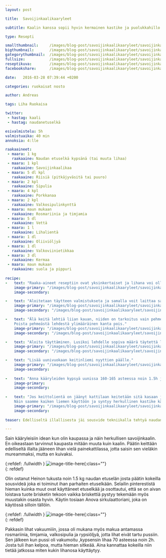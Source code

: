 ```yaml
---
layout: post

title:	Savoijinkaalikaaryleet

subtitle: Kaalin kanssa sopii hyvin kermainen kastike ja puolukkahillo

type: Resepti

smallthumbnail: 	/images/blog-post/savoijinkaalikaaryleet/savoijinkaalikaaryleet-150.jpg
bigthumbnail:		/images/blog-post/savoijinkaalikaaryleet/savoijinkaalikaaryleet-700.jpg
gategorythumbnail: 	/images/blog-post/savoijinkaalikaaryleet/savoijinkaalikaaryleet-450.jpg
fullsize: 			/images/blog-post/savoijinkaalikaaryleet/savoijinkaalikaaryleet-fullsize.jpg
reseptikuva:		/images/blog-post/savoijinkaalikaaryleet/savoijinkaalikaaryleet-blogpost-14.jpg
facebookshare:		/images/blog-post/savoijinkaalikaaryleet/savoijinkaalikaaryleet-fullsize.jpg

date:	2016-03-28 07:39:44 +0200

categories: ruokaisat nosto

author: Andreas

tags: Liha Ruokaisa

twitter: 
 - hastag: kaali
 - hastag: naudanetuselkä

esivalmistelu: 5h
valmistuaika: 40 min
annoksia: 4:lle

raakaaineet:
 - maara: 1 kg
   raakaaine: Naudan etuselkä kypsänä (tai muuta lihaa)
 - maara: 1 kpl
   raakaaine: Savoijinkaalikaa
 - maara: 5 dl kpl
   raakaaine: Riisiä (pitkäjyväsitä tai puuro)
 - maara: 2 kpl
   raakaaine: Sipulia
 - maara: 4 kpl
   raakaaine: Porkkanaa
 - maara: 2 kpl
   raakaaine: Valkosipulinkynttä 
 - maara: maun mukaan
   raakaaine: Rosmariinia ja timjamia 
 - maara: 5 dl
   raakaaine: Vettä
 - maara: 1 l
   raakaaine: Lihalientä
 - maara: 1 dl
   raakaaine: Oliiviöljyä
 - maara: 1 dl
   raakaaine: Valkoviinietikkaa
 - maara: 3 dl
   raakaaine: Kermaa     
 - maara: maun mukaan
   raakaaine: suola ja pippuri
       
recipe:
-   text: "Raaka-aineet reseptiin ovat yksinkertaiset ja lihana voi olla mitä tahansa,vaikka jauhenlihaa. Paras tulos tulee keitetystä lihasta joka painekattilassa kypsennetty makuaineiden kanssa kuten, esimerkiksi sipulinkuoret, porkkanaa, selleriä, rosmariinia ja timjamia. Mitä täyteyläsempi maku lihassa sitä parempi lopputulos."
    image-primary: "/images/blog-post/savoijinkaalikaaryleet/savoijinkaalikaaryleet-blogpost-5.jpg"
    image-secondary: 

-   text: "Aloitetaan täytteen valmistukseta ja samalla voit laittaa savoijinkaalin lehdet kiehumaan veteen tai lihaliemeen, joka on jäänyt lihan keitosta jäljelle. Raasta porkkanat, pilko sipulit, yrtit ja sekoita riisit sekä lihat sekaisin."
    image-primary: "/images/blog-post/savoijinkaalikaaryleet/savoijinkaalikaaryleet-blogpost-6.jpg"
    image-secondary: "/images/blog-post/savoijinkaalikaaryleet/savoijinkaalikaaryleet-blogpost-7.jpg"

-   text: "Älä keitä lehtiä liian kauan, niiden on tarkoitus vain pehmetä hieman jotta ne on helpompi käsitellä. 
	Poista pehmeästä lehdestä ylimääräinen kanta pois."
    image-primary: "/images/blog-post/savoijinkaalikaaryleet/savoijinkaalikaaryleet-blogpost-8.jpg"
    image-secondary: "/images/blog-post/savoijinkaalikaaryleet/savoijinkaalikaaryleet-blogpost-9.jpg"

-   text: "Aloita täyttäminen. Lusikoi lehdelle sopiva määrä täytettä lehden varsiosaan ja rullaa nätiksi nyytiksi. Nostele nyytit uunivuokaan."
    image-primary: "/images/blog-post/savoijinkaalikaaryleet/savoijinkaalikaaryleet-blogpost-10.jpg"
    image-secondary: "/images/blog-post/savoijinkaalikaaryleet/savoijinkaalikaaryleet-blogpost-11.jpg"

-   text: "Lisää uunivuokaan keitinliemi nyyttien päälle."
    image-primary: "/images/blog-post/savoijinkaalikaaryleet/savoijinkaalikaaryleet-blogpost-12.jpg"
    image-secondary: 
    
-   text: "Anna kääryleiden kypsyä uunissa 160-165 asteessa noin 1.5h jotta riisi kypsyy. Kypsennys aika voi vaihdella. Kokeilemalla välillä isointa käärylettä varmistat kypsyyden."
    image-primary:
    image-secondary:     
 
-   text: "Jos keittolientä on jäänyt kattilaan keitetään sitä kasaan jotta sitä on noin 2 dl jäljellä ja lisätään kerma sekaan.
	Näin saamme kaiken liemen käyttöön ja syntyy herkullinen kastike kääryleiden seuraksi. Tarjoile kääryleet myös puolukkahillon kanssa. Hyvää ruokahalua."
    image-primary: "/images/blog-post/savoijinkaalikaaryleet/savoijinkaalikaaryleet-blogpost-14.jpg"
    image-secondary:      
    
teaser: Edelliseltä illallisesta jäi sousvide tekniikalla tehtyä naudan etuselkää josta valmistui seuraavana päivänä herkulliset kääryleet.

---
```


<section>
<p>
	Sain kääryleisiin idean kun olin kaupassa ja näin herkullisen savoijinkaalin. En oikeastaan tarvinnut kaupasta mitään muuta kuin kaalin. 
	Päätin keittään edelliseltä illalta jääneen lihan vielä painekattilassa, jotta saisin sen vieläkin mureammaksi, mutta en kuivaksi. 
</p>
</section>

{:refdef: .fullwidth }
![image-title-here](/images/blog-post/savoijinkaalikaaryleet/savoijinkaalikaaryleet-blogpost-2.jpg){:class=""}	
{: refdef}

<section>
<p>
	Olin ostanut Heinon tukusta noin 1.5 kg naudan etuselän josta päätin kokeilla sousvideä joka ei toiminut ihan parhaiten etuselkään.
	Selailin pinterestistä hieman kuinka muut ovat käyttäneet etuselkää ja osottautui, että se on aivan loistava tuote brisketin tekoon vaikka briskettiä pystyy tekemään myös muustakin osasta hyvin. Käytin tosiaan Anova sirkulaattoriani, joka on käytössä silloin tällöin. 
</p>
</section>

{:refdef: .fullwidth }
![image-title-here](/images/blog-post/savoijinkaalikaaryleet/savoijinkaalikaaryleet-blogpost-3.jpg){:class=""}	
{: refdef}

<section>
<p>
	Pakkasin lihat vakuumiiin, jossa oli mukana myös makua antamassa rosmariinia, timjamia, valkosipulia ja rypsiöljyä, jotta lihat eivät tartu pussiin.
	Sen jälkeen kun pussi oli vakumoitu ,kypsensin lihaa 70 asteessa noin 2h. Josta tuli ihan kelpoa, mutta hieman sitkeää. Aina kannattaa kokeilla niin 
	tietää jatkossa miten kukin lihanosa käyttäytyy.
</p>
</section>